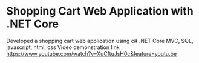 # Shopping Cart Web Application with .NET Core
Developed a shopping cart web application using c# .NET Core MVC, SQL, javascript, html, css
Video demonstration link https://www.youtube.com/watch?v=XuCftuJsH0c&feature=youtu.be

